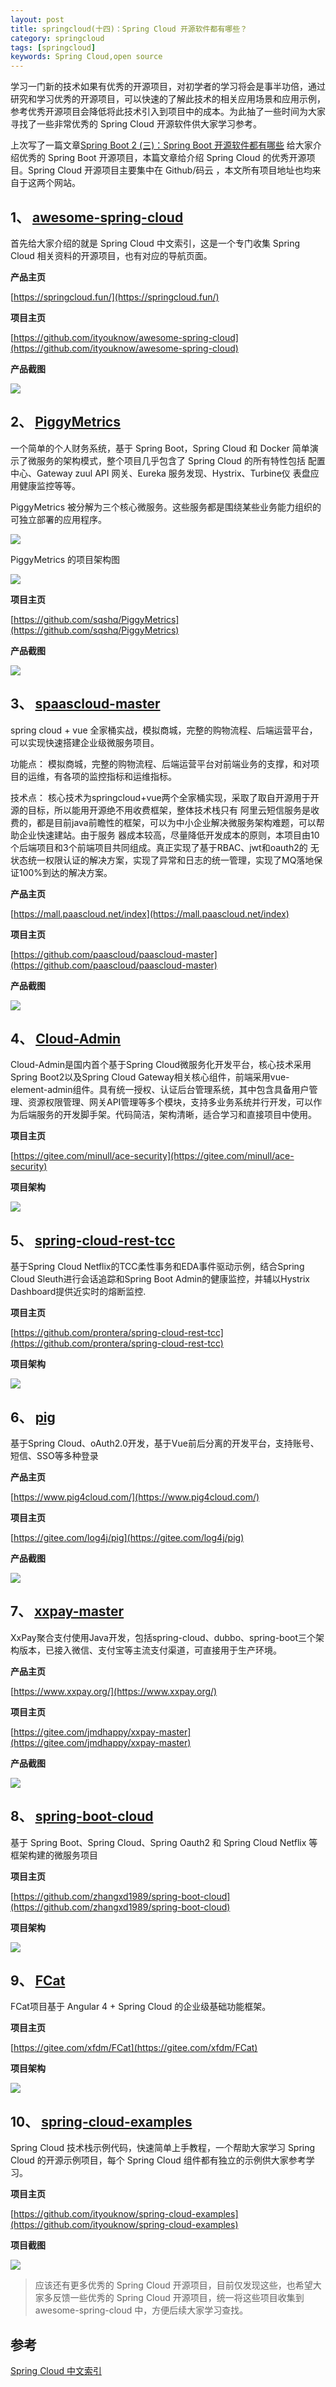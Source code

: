 ```yaml
---
layout: post
title: springcloud(十四)：Spring Cloud 开源软件都有哪些？
category: springcloud
tags: [springcloud]
keywords: Spring Cloud,open source
---
```


学习一门新的技术如果有优秀的开源项目，对初学者的学习将会是事半功倍，通过研究和学习优秀的开源项目，可以快速的了解此技术的相关应用场景和应用示例，参考优秀开源项目会降低将此技术引入到项目中的成本。为此抽了一些时间为大家寻找了一些非常优秀的 Spring Cloud 开源软件供大家学习参考。

上次写了一篇文章[Spring Boot 2 (三)：Spring Boot 开源软件都有哪些](https://www.guojun49.github.io/springboot/2018/03/05/spring-boot-open-source.html) 给大家介绍优秀的 Spring Boot 开源项目，本篇文章给介绍 Spring Cloud 的优秀开源项目。Spring Cloud 开源项目主要集中在 Github/码云 ，本文所有项目地址也均来自于这两个网站。

## 1、 [awesome-spring-cloud](https://github.com/ityouknow/awesome-spring-cloud)

首先给大家介绍的就是 Spring Cloud 中文索引，这是一个专门收集 Spring Cloud 相关资料的开源项目，也有对应的导航页面。

**产品主页**

[https://springcloud.fun/](https://springcloud.fun/)  

**项目主页**

[https://github.com/ityouknow/awesome-spring-cloud](https://github.com/ityouknow/awesome-spring-cloud)

**产品截图**

![](https://www.itmind.net/assets/images/2018/springcloud/awesome-spring-cloud.png)


## 2、 [PiggyMetrics](https://github.com/sqshq/PiggyMetrics)

一个简单的个人财务系统，基于 Spring Boot，Spring Cloud 和 Docker 简单演示了微服务的架构模式，整个项目几乎包含了 Spring Cloud 的所有特性包括 配置中心、Gateway zuul API 网关、Eureka 服务发现、Hystrix、Turbine仪 表盘应用健康监控等等。

PiggyMetrics 被分解为三个核心微服务。这些服务都是围绕某些业务能力组织的可独立部署的应用程序。

![](https://www.itmind.net/assets/images/2018/springcloud/PiggyMetrics_sercive.png)

PiggyMetrics 的项目架构图

![](https://www.itmind.net/assets/images/2018/springcloud/PInfrastructure.png)

**项目主页**

[https://github.com/sqshq/PiggyMetrics](https://github.com/sqshq/PiggyMetrics)

**产品截图**

![](https://www.itmind.net/assets/images/2018/springcloud/piggyMetrics.png)

## 3、 [spaascloud-master](https://github.com/paascloud/paascloud-master)

spring cloud + vue 全家桶实战，模拟商城，完整的购物流程、后端运营平台，可以实现快速搭建企业级微服务项目。

功能点：
模拟商城，完整的购物流程、后端运营平台对前端业务的支撑，和对项目的运维，有各项的监控指标和运维指标。

技术点：
核心技术为springcloud+vue两个全家桶实现，采取了取自开源用于开源的目标，所以能用开源绝不用收费框架，整体技术栈只有
阿里云短信服务是收费的，都是目前java前瞻性的框架，可以为中小企业解决微服务架构难题，可以帮助企业快速建站。由于服务
器成本较高，尽量降低开发成本的原则，本项目由10个后端项目和3个前端项目共同组成。真正实现了基于RBAC、jwt和oauth2的
无状态统一权限认证的解决方案，实现了异常和日志的统一管理，实现了MQ落地保证100%到达的解决方案。


**产品主页**

[https://mall.paascloud.net/index](https://mall.paascloud.net/index)  

**项目主页**

[https://github.com/paascloud/paascloud-master](https://github.com/paascloud/paascloud-master)

**产品截图**

![](https://www.itmind.net/assets/images/2018/springcloud/paascloud.png)


## 4、 [Cloud-Admin](https://gitee.com/minull/ace-security)

Cloud-Admin是国内首个基于Spring Cloud微服务化开发平台，核心技术采用Spring Boot2以及Spring Cloud Gateway相关核心组件，前端采用vue-element-admin组件。具有统一授权、认证后台管理系统，其中包含具备用户管理、资源权限管理、网关API管理等多个模块，支持多业务系统并行开发，可以作为后端服务的开发脚手架。代码简洁，架构清晰，适合学习和直接项目中使用。


**项目主页**

[https://gitee.com/minull/ace-security](https://gitee.com/minull/ace-security)

**项目架构**

![](https://www.itmind.net/assets/images/2018/springcloud/ace-security.png)



## 5、 [spring-cloud-rest-tcc](https://github.com/prontera/spring-cloud-rest-tcc)

基于Spring Cloud Netflix的TCC柔性事务和EDA事件驱动示例，结合Spring Cloud Sleuth进行会话追踪和Spring Boot Admin的健康监控，并辅以Hystrix Dashboard提供近实时的熔断监控.

**项目主页**

[https://github.com/prontera/spring-cloud-rest-tcc](https://github.com/prontera/spring-cloud-rest-tcc)

**项目架构**

![](https://www.itmind.net/assets/images/2018/springcloud/spring-cloud-rest-tcc.png) 


## 6、 [pig](https://gitee.com/log4j/pig)

基于Spring Cloud、oAuth2.0开发，基于Vue前后分离的开发平台，支持账号、短信、SSO等多种登录

**产品主页**

[https://www.pig4cloud.com/](https://www.pig4cloud.com/)  

**项目主页**

[https://gitee.com/log4j/pig](https://gitee.com/log4j/pig)

**产品截图**

![](https://www.itmind.net/assets/images/2018/springcloud/ping.png) 


## 7、 [xxpay-master](https://gitee.com/jmdhappy/xxpay-master)

XxPay聚合支付使用Java开发，包括spring-cloud、dubbo、spring-boot三个架构版本，已接入微信、支付宝等主流支付渠道，可直接用于生产环境。

**产品主页**

[https://www.xxpay.org/](https://www.xxpay.org/)  

**项目主页**

[https://gitee.com/jmdhappy/xxpay-master](https://gitee.com/jmdhappy/xxpay-master)

**产品截图**

![](https://www.itmind.net/assets/images/2018/springcloud/xxpay.png) 


## 8、 [spring-boot-cloud](https://github.com/zhangxd1989/spring-boot-cloud)

基于 Spring Boot、Spring Cloud、Spring Oauth2 和 Spring Cloud Netflix 等框架构建的微服务项目

**项目主页**

[https://github.com/zhangxd1989/spring-boot-cloud](https://github.com/zhangxd1989/spring-boot-cloud)

**项目架构**

![](https://www.itmind.net/assets/images/2018/springcloud/spring-boot-cloud.jpg) 


## 9、 [FCat](https://gitee.com/xfdm/FCat)

FCat项目基于 Angular 4 + Spring Cloud 的企业级基础功能框架。

**项目主页**

[https://gitee.com/xfdm/FCat](https://gitee.com/xfdm/FCat)

**项目架构**

![](https://www.itmind.net/assets/images/2018/springcloud/FCat.png) 


## 10、 [spring-cloud-examples](https://github.com/ityouknow/spring-cloud-examples)

Spring Cloud 技术栈示例代码，快速简单上手教程，一个帮助大家学习 Spring Cloud 的开源示例项目，每个 Spring Cloud 组件都有独立的示例供大家参考学习。

**项目主页**

[https://github.com/ityouknow/spring-cloud-examples](https://github.com/ityouknow/spring-cloud-examples)

**项目截图**

![](https://www.itmind.net/assets/images/2018/springcloud/spring-cloud-examples.png) 

> 应该还有更多优秀的 Spring Cloud 开源项目，目前仅发现这些，也希望大家多反馈一些优秀的 Spring Cloud 开源项目，统一将这些项目收集到 awesome-spring-cloud 中，方便后续大家学习查找。


## 参考

[Spring Cloud 中文索引](https://springcloud.fun/)  
